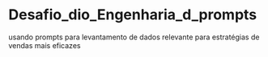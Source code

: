 # Desafio_dio_Engenharia_d_prompts
usando prompts para levantamento de dados relevante para estratégias de vendas mais eficazes 
